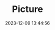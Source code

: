 ---
weight: 1
images:
- /images/edited/120.jpeg
title: Picture
date: 2023-12-09 13:44:56
tags: [luminar neo,work,car]
---